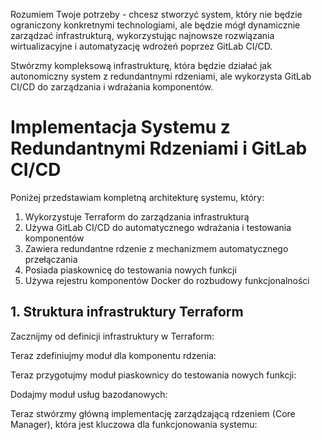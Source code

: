 Rozumiem Twoje potrzeby - chcesz stworzyć system, który nie będzie ograniczony konkretnymi technologiami, ale będzie mógł dynamicznie zarządzać infrastrukturą, wykorzystując najnowsze rozwiązania wirtualizacyjne i automatyzację wdrożeń poprzez GitLab CI/CD.

Stwórzmy kompleksową infrastrukturę, która będzie działać jak autonomiczny system z redundantnymi rdzeniami, ale wykorzysta GitLab CI/CD do zarządzania i wdrażania komponentów. 

# Implementacja Systemu z Redundantnymi Rdzeniami i GitLab CI/CD

Poniżej przedstawiam kompletną architekturę systemu, który:
1. Wykorzystuje Terraform do zarządzania infrastrukturą
2. Używa GitLab CI/CD do automatycznego wdrażania i testowania komponentów
3. Zawiera redundantne rdzenie z mechanizmem automatycznego przełączania
4. Posiada piaskownicę do testowania nowych funkcji
5. Używa rejestru komponentów Docker do rozbudowy funkcjonalności

## 1. Struktura infrastruktury Terraform

Zacznijmy od definicji infrastruktury w Terraform:

Teraz zdefiniujmy moduł dla komponentu rdzenia:

Teraz przygotujmy moduł piaskownicy do testowania nowych funkcji:

Dodajmy moduł usług bazodanowych:

Teraz stwórzmy główną implementację zarządzającą rdzeniem (Core Manager), która jest kluczowa dla funkcjonowania systemu: